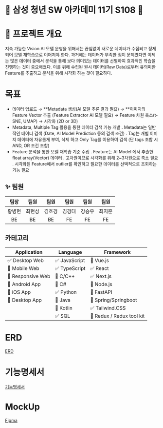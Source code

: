 # 🌟 삼성 청년 SW 아카데미 11기 S108 🌟

# 🌳 프로젝트 개요
지속 가능한 Vision AI 모델 운영을 위해서는 끊임없이 새로운 데이터가 수집되고 정제되어 모델 재학습으로 이어져야 한다.
    과거에는 데이터가 부족한 점이 문제였다면 이제는 많은 데이터 중에서 분석을 통해 보다 의미있는 데이터를 선별하여 효과적인 학습을 진행하는 것이 중요해졌다.
	이를 위해 수집된 원시 데이터(Raw Data)로부터 유의미한 Feature를 추출하고 분석을 위해 시각화 하는 것이 필요하다.


# 목표
  - 데이터 업로드 → **Metadata 생성(AI 모델 추론 결과 필요) → **이미지의 Feature Vector 추출 (Feature Extractor AI 모델 필요)
    → Feature 차원 축소(t-SNE, UMAP) → 시각화 (2D or 3D)
  - Metadata, Multiple Tag 활용을 통한 데이터 검색 기능 개발
    . Metadata는 일반적인 데이터 검색 (Date, AI Model Prediction 등의 검색 조건)
	. Tag는 개별 이미지 데이터에 자유롭게 부여, 삭제 하고 Only Tag를 이용하여 검색 (단 tags 조합 시 AND, OR 조건 조합)
  - Feature 분석을 통한 모델 재학습 기준 수립
    . Feature는 AI Model 에서 추출한 float array(Vector) 데이터
	. 고차원이므로 시각화를 위해 2~3차원으로 축소 필요
	. 시각화된 Feature에서 outlier를 확인하고 필요한 데이터를 선택적으로 조회하는 기능 필요

## ✨ 팀원

|  팀장  |  팀원  |  팀원  |  팀원  |  팀원  |  팀원  |
| :----: | :----: | :----: | :----: | :----: | :----: |
| 황병현 | 최현성 | 김호경 | 김경대 | 강승우 | 최지훈 |
| BE | BE | BE | FE | FE | FE |

## 카테고리

| Application | Language | Framework |
| --- | --- | --- |
| ✅ Desktop Web  | ✅ JavaScript | 🔲 Vue.js |
| 🔲 Mobile Web  | ✅ TypeScript | ✅ React |
| 🔲 Responsive Web  | 🔲 C/C++ | ✅ Next.js |
| 🔲 Android App  | 🔲 C# | 🔲 Node.js |
| 🔲 iOS App  | ✅ Python | 🔲 FastAPI |
| 🔲 Desktop App  | 🔲 Java | 🔲 Spring/Springboot |
|  | 🔲 Kotlin |✅ Tailwind.CSS |
|  | ✅ SQL |🔲 Redux / Redux tool kit  |

# ERD

[ERD](https://dbdiagram.io/d/670f115497a66db9a31d5cda)

# 기능명세서
[기능명세서](https://www.notion.so/12145f92e33a80b89eebfdde2300cd03?pvs=4)

# MockUp
[Figma](https://www.figma.com/design/O7IX5n1EiGBVMiYwCZ8OqN/S108-%ED%99%94%EB%A9%B4%EC%84%A4%EA%B3%84?node-id=0-1&node-type=canvas&t=0G7UV7igRVQm2wPU-0)
